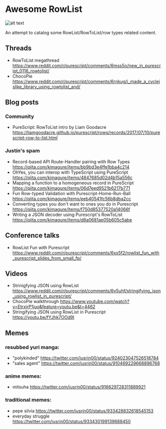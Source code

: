 # Awesome RowList

![alt text](./images/just_list.png)

An attempt to catalog some RowList/RowToList/row types related content.

## Threads

* RowToList megathread https://www.reddit.com/r/purescript/comments/6mss5o/new_in_purescript_0116_rowtolist/
* ChocoPie https://www.reddit.com/r/purescript/comments/6rnkug/i_made_a_cyclejslike_library_using_rowtolist_and/

## Blog posts

### Community

* PureScript: RowToList intro by Liam Goodacre https://liamgoodacre.github.io/purescript/rows/records/2017/07/10/purescript-row-to-list.html

### Justin's spam

* Record-based API Route-Handler pairing with Row Types https://qiita.com/kimagure/items/bb9bd3e4ffe1bba4c214
* OhYes, you can interop with TypeScript using PureScript https://qiita.com/kimagure/items/4847685d02d4b15a556c
* Mapping a function to a homogeneous record in PureScript https://qiita.com/kimagure/items/06d7eed9521b6217b771
* Fun Row-typed Validation with Purescript-Home-Run-Ball https://qiita.com/kimagure/items/eeb40541fc56b8dba2cc
* Converting types you don't want to ones you do in Purescript https://qiita.com/kimagure/items/f750d85377520a14066f
* Writing a JSON decoder using Purescript's RowToList https://qiita.com/kimagure/items/d8a0681ae05b605c5abe

## Conference talks

* RowList Fun with Purescript https://www.reddit.com/r/purescript/comments/6xs5f2/rowlist_fun_with_purescript_slides_from_small_fp/

## Videos

* Strinigfying JSON using RowList https://www.reddit.com/r/purescript/comments/6v5uhf/stringifying_json_using_rowlist_in_purescript/
* ChocoPie walkthrough https://www.youtube.com/watch?v=EtrxjrP1juo&feature=youtu.be&t=4462
* Stringifying JSON using RowList in Purescript https://youtu.be/fYJhk7OOd9I

## Memes

### resubbed yuri manga:
* "polykinded" https://twitter.com/jusrin00/status/924023047526518784
* "sales agent" https://twitter.com/jusrin00/status/910469229668896768

### anime memes:
* mitsuha https://twitter.com/jusrin00/status/916629728311889921

### traditional memes:
* pepe silvia https://twitter.com/jusrin00/status/933428832618545153
* everyday struggle https://twitter.com/jusrin00/status/933430199139688450
